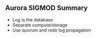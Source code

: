 ## Aurora SIGMOD Summary
- Log is the database
- Separate compute/storage
- Use quorum and redo log propagation
